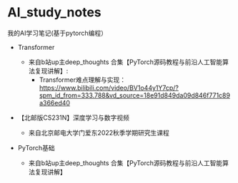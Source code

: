 # AI_study_notes
我的AI学习笔记(基于pytorch编程）

* Transformer
  * 来自b站up主deep_thoughts 合集【PyTorch源码教程与前沿人工智能算法复现讲解】:
    * Transformer难点理解与实现：https://www.bilibili.com/video/BV1o44y1Y7cp/?spm_id_from=333.788&vd_source=18e91d849da09d846f771c89a366ed40

* 【北邮版CS231N】深度学习与数字视频
  * 来自北京邮电大学门爱东2022秋季学期研究生课程 

* PyTorch基础
  * 来自b站up主deep_thoughts 合集【PyTorch源码教程与前沿人工智能算法复现讲解】